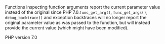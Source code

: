 Functions inspecting function arguments report the current parameter value
instead of the original since PHP 7.0.`func_get_arg()`, `func_get_args()`, `debug_backtrace()` and exception backtraces
will no longer report the original parameter value as was passed to the function,
but will instead provide the current value (which might have been modified).

PHP version 7.0